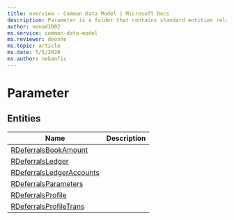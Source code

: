 ```yaml
---
title: overview - Common Data Model | Microsoft Docs
description: Parameter is a folder that contains standard entities related to the Common Data Model.
author: nenad1002
ms.service: common-data-model
ms.reviewer: deonhe
ms.topic: article
ms.date: 5/5/2020
ms.author: nebanfic
---
```


# Parameter


## Entities

|Name|Description|
|---|---|
|[RDeferralsBookAmount](RDeferralsBookAmount.md)||
|[RDeferralsLedger](RDeferralsLedger.md)||
|[RDeferralsLedgerAccounts](RDeferralsLedgerAccounts.md)||
|[RDeferralsParameters](RDeferralsParameters.md)||
|[RDeferralsProfile](RDeferralsProfile.md)||
|[RDeferralsProfileTrans](RDeferralsProfileTrans.md)||
